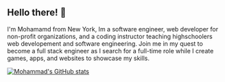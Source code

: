## Hello there! 👋

I'm Mohamamd from New York, Im a software engineer, web developer for non-profit organizations, and a coding instructor teaching highschoolers web developement and software engineering. Join me in my quest to become a full stack engineer as  I search for a full-time role while I create games, apps, and websites to showcase my skills. 

[![Mohammad's GitHub stats](https://github-readme-stats.vercel.app/api?username=Ares-93&show_icons=true)](https://github.com/anuraghazra/github-readme-stats)
